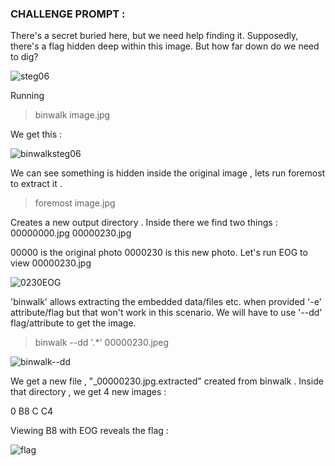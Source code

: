 ### **CHALLENGE PROMPT** :

There's a secret buried here, but we need help finding it. Supposedly, there's a flag hidden deep
within this image. But how far down do we need to dig?

![steg06](https://user-images.githubusercontent.com/73142671/96652950-ac086c80-1340-11eb-934c-920e12b36ca5.jpg)

Running 

  > binwalk image.jpg
  
 We get this : 
 
 ![binwalksteg06](https://user-images.githubusercontent.com/73142671/96653028-d78b5700-1340-11eb-90ad-d2aeaafcec3b.png)

We can see something is hidden inside the original image , lets run foremost to extract it .

  >foremost image.jpg
  
Creates a new output directory . Inside there we find two things : 00000000.jpg  00000230.jpg

00000 is the original photo 0000230 is this new photo. Let's run EOG to view 00000230.jpg

![0230EOG](https://user-images.githubusercontent.com/73142671/96653160-1faa7980-1341-11eb-8f53-182c04d03b13.png)

'binwalk' allows extracting the embedded data/files etc. when provided '-e' attribute/flag but that won't work in this scenario.
We will have to use '--dd' flag/attribute to get the image.

  > binwalk --dd '.*' 00000230.jpeg

![binwalk--dd](https://user-images.githubusercontent.com/73142671/96653456-d0187d80-1341-11eb-9423-69ac961bf091.png)

We get a new file , "_00000230.jpg.extracted" created from binwalk .
Inside that directory , we get 4 new images :

  0  B8  C  C4

Viewing B8 with EOG reveals the flag : 

![flag](https://user-images.githubusercontent.com/73142671/96653403-ac553780-1341-11eb-9f5c-a0121cce67b5.png)
